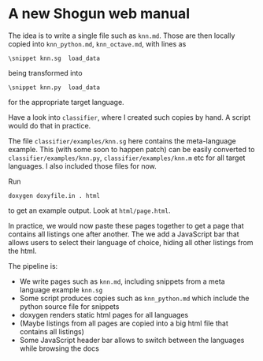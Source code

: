 # A new Shogun web manual

The idea is to write a single file such as ```knn.md```.
Those are then locally copied into ```knn_python.md```, ```knn_octave.md```, with lines as

```
\snippet knn.sg	 load_data
```

being transformed into

```
\snippet knn.py	 load_data
```

for the appropriate target language.

Have a look into ```classifier```, where I created such copies by hand. A script would do that in practice.


The file ```classifier/examples/knn.sg``` here contains the meta-language example.
This (with some soon to happen patch) can be easily converted to ```classifier/examples/knn.py```, ```classifier/examples/knn.m``` etc for all target languages. I also included those files for now.

Run

```
doxygen doxyfile.in . html
```

to get an example output. Look at ```html/page.html```.

In practice, we would now paste these pages together to get a page that contains all listings one after another.
The we add a JavaScript bar that allows users to select their language of choice, hiding all other listings from the html.

The pipeline is:
 * We write pages such as ```knn.md```, including snippets from a meta language example ```knn.sg```
 * Some script produces copies such as ```knn_python.md``` which include the python source file for snippets
 * doxygen renders static html pages for all languages
 * (Maybe listings from all pages are copied into a big html file that contains all listings)
 * Some JavaScript header bar allows to switch between the languages while browsing the docs
